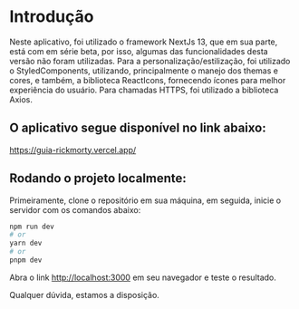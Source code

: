 # Introdução
  Neste aplicativo, foi utilizado o framework NextJs 13, que em sua parte, está com em série beta, por isso, algumas das funcionalidades desta versão não foram utilizadas.
  Para a personalização/estilização, foi utilizado o StyledComponents, utilizando, principalmente o manejo dos themas e cores, e também, a biblioteca ReactIcons, fornecendo ícones para melhor experiência do usuário.
  Para chamadas HTTPS, foi utilizado a biblioteca Axios.
  
## O aplicativo segue disponível no link abaixo:
https://guia-rickmorty.vercel.app/
  
  
## Rodando o projeto localmente:

Primeiramente, clone o repositório em sua máquina, em seguida, inicie o servidor com os comandos abaixo:

```bash
npm run dev
# or
yarn dev
# or
pnpm dev
```

Abra o link [http://localhost:3000](http://localhost:3000)  em seu navegador e teste o resultado.

Qualquer dúvida, estamos a disposição.
